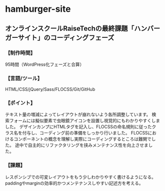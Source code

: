 # hamburger-site
## オンラインスクールRaiseTechの最終課題「ハンバーガーサイト」のコーディングフェーズ

### 【制作時間】
95時間（WordPress化フェーズと合算）

### 【言語/ツール】
HTML/CSS/jQuery/Sass/FLOCSS/Git/GitHub

### 【ポイント】
テキスト量の増減によってレイアウトが崩れないよう各所調整しています。
検索フォームには擬似要素で虫眼鏡アイコンを設置し視覚的にもわかりやすくしました。
デザインカンプにHTMLタグを記入し、FLOCSSの命名規則に従ったクラス名を付与し、コーディング前の準備をしっかり行いました。
FLOCSSにおけるコンポーネントの概念を理解し実際にコーディングするところは難関でした。
途中で自主的にリファクタリングを挟みメンテナンス性を向上させました。

### 【課題】
レスポンシブでの可変レイアウトをもう少しわかりやすく書けるようになる。
paddingやmarginの効率的かつメンテナンスしやすい記述方を考える。
